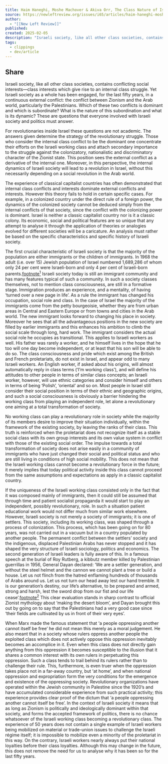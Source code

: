 ```yaml
---
title: Haim Haneghi, Moshe Machover & Akiva Orr, The Class Nature of Israeli Society, NLR I/65, January–February 1971
source: https://newleftreview.org/issues/i65/articles/haim-haneghi-moshe-machover-akiva-orr-the-class-nature-of-israeli-society
author:
  - "[[New Left Review]]"
published: 
created: 2025-02-05
description: "Israeli society, like all other class societies, contains conflicting social interests—class interests which give rise to an internal class struggle. Yet Israeli society as a whole has been engaged, for the last fifty years, in a continuous external conflict: the conflict between Zionism and the Arab world, particularly . . ."
tags:
  - clippings
  - dev/article
---
```

## Share

Israeli society, like all other class societies, contains conflicting social interests—class interests which give rise to an internal class struggle. Yet Israeli society as a whole has been engaged, for the last fifty years, in a continuous external conflict: the conflict between Zionism and the Arab world, particularly the Palestinians. Which of these two conflicts is dominant and which is subordinate? What is the nature of this subordination and what is its dynamic? These are questions that everyone involved with Israeli society and politics must answer.

For revolutionaries inside Israel these questions are not academic. The answers given determine the strategy of the revolutionary struggle. Those who consider the internal class conflict to be the dominant one concentrate their efforts on the Israeli working class and attach secondary importance to the struggle against the colonizatory, nationalistic and discriminatory character of the Zionist state. This position sees the external conflict as a derivative of the internal one. Moreover, in this perspective, the internal dynamics of Israeli society will lead to a revolution in Israel, without this necessarily depending on a social revolution in the Arab world.

The experience of classical capitalist countries has often demonstrated that internal class conflicts and interests dominate external conflicts and interests. However this theory fails to hold in certain specific cases. For example, in a colonized country under the direct rule of a foreign power, the dynamics of the colonized society cannot be deduced simply from the internal conflicts of that society, since the conflict with the colonizing power is dominant. Israel is neither a classic capitalist country nor is it a classic colony. Its economic, social and political features are so unique that any attempt to analyse it through the application of theories or analogies evolved for different societies will be a caricature. An analysis must rather be based on the specific characteristics and specific history of Israeli society.

The first crucial characteristic of Israeli society is that the majority of the population are either immigrants or the children of immigrants. In 1968 the adult (i.e. over 15) Jewish population of Israel numbered 1,689,286 of whom only 24 per cent were Israeli-born and only 4 per cent of Israeli-born parents.[footnote<sup>1</sup>](https://newleftreview.org/issues/i65/articles/#note-1) Israeli society today is still an immigrant community and has many features typical of such a community. In such a society classes themselves, not to mention class consciousness, are still in a formative stage. Immigration produces an experience, and a mentality, of having ‘turned over a new page in life’. As a rule the immigrant has changed his occupation, social role and class. In the case of Israel the majority of the immigrants come from the petty bourgeoisie, whether they are from urban areas in Central and Eastern Europe or from towns and cities in the Arab world. The new immigrant looks forward to changing his place in society. Moreover he sees that all the advantageous positions in the new society are filled by earlier immigrants and this enhances his ambition to climb the social scale through long, hard work. The immigrant considers the actual social role he occupies as transitional. This applies to Israeli workers as well. His father was rarely a worker, and he himself lives in the hope that he too will one day become independent, or at least that his son will be able to do so. The class consciousness and pride which exist among the British and French proletariats, do not exist in Israel, and appear odd to many Israeli workers. An English worker, if asked about his origins, will almost automatically reply in class terms (‘I’m working class’), and will define his attitudes to other people in terms of similar class concepts; an Israeli worker, however, will use ethnic categories and consider himself and others in terms of being ‘Polish’, ‘oriental’ and so on. Most people in Israel still consider their social position in terms of their ethnic and geographic origins, and such a social consciousness is obviously a barrier hindering the working class from playing an independent role, let alone a revolutionary one aiming at a total transformation of society.

No working class can play a revolutionary role in society while the majority of its members desire to improve their situation individually, within the framework of the existing society, by leaving the ranks of their class. This truth is reinforced when the proletariat does not recognize itself as a stable social class with its own group interests and its own value system in conflict with those of the existing social order. The impulse towards a total transformation of society does not arise easily in a community of immigrants who have just changed their social and political status and who are still living in conditions of high social mobility. This does not mean that the Israeli working class cannot become a revolutionary force in the future; it merely implies that today political activity inside this class cannot proceed from the same assumptions and expectations as apply in a classic capitalist country.

If the uniqueness of the Israeli working class consisted only in the fact that it was composed mainly of immigrants, then it could still be assumed that through time and patient socialist propaganda it would start to play an independent, possibly revolutionary, role. In such a situation patient educational work would not differ much from similar work elsewhere. However, Israeli society is not merely a society of immigrants; it is one of settlers. This society, including its working class, was shaped through a process of colonization. This process, which has been going on for 80 years, was not carried out in a vacuum but in a country populated by another people. The permanent conflict between the settlers’ society and the indigenous, displaced Palestinian Arabs has never stopped and it has shaped the very structure of Israeli sociology, politics and economics. The second generation of Israeli leaders is fully aware of this. In a famous speech at the burial of Roy Rutberg, a kibbutz member killed by Palestinian guerrillas in 1956, General Dayan declared: ‘We are a settler generation, and without the steel helmet and the cannon we cannot plant a tree or build a house. Let us not flinch from the hatred enflaming hundreds of thousands of Arabs around us. Let us not turn our head away lest our hand tremble. It is our generation’s destiny, our life’s alternative, to be prepared and armed, strong and harsh, lest the sword drop from our fist and our life cease’.[footnote<sup>2</sup>](https://newleftreview.org/issues/i65/articles/#note-2) This clear evaluation stands in sharp contrast to official Zionist mythology about ‘making the desert bloom’, and Dayan brought this out by going on to say that the Palestinians had a very good case since ‘their fields are cultivated by us in front of their very eyes’.

When Marx made the famous statement that ‘a people oppressing another cannot itself be free’ he did not mean this merely as a moral judgement. He also meant that in a society whose rulers oppress another people the exploited class which does not actively oppose this oppression inevitably becomes an accomplice in it. Even when this class does not directly gain anything from this oppression it becomes susceptible to the illusion that it shares a common interest with its own rulers in perpetuating this oppression. Such a class tends to trail behind its rulers rather than to challenge their rule. This, furthermore, is even truer when the oppression takes place not in a far-away country, but ‘at home’, and when national oppression and expropriation form the very conditions for the emergence and existence of the oppressing society. Revolutionary organizations have operated within the Jewish community in Palestine since the 1920’s and have accumulated considerable experience from such practical activity; this experience provides clear proof of the dictum that ‘a people oppressing another cannot itself be free’. In the context of Israeli society it means that as long as Zionism is politically and ideologically dominant within that society, and forms the accepted framework of politics, there is no chance whatsoever of the Israeli working class becoming a revolutionary class. The experience of 50 years does not contain a single example of Israeli workers being mobilized on material or trade-union issues to challenge the Israeli régime itself; it is impossible to mobilize even a minority of the proletariat in this way. On the contrary, Israeli workers nearly always put their national loyalties before their class loyalties. Although this may change in the future, this does not remove the need for us to analyse why it has been so for the last fifty years.